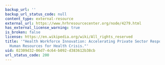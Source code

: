 ```yaml
---
backup_url: ''
backup_url_status_code: null
content_type: external-resource
external_url: https://www.hrhresourcecenter.org/node/4279.html
has_external_license_warning: true
is_broken: false
license: https://en.wikipedia.org/wiki/All_rights_reserved
title: '"Health Workforce Innovation: Accelerating Private Sector Responses to the
  Human Resources for Health Crisis."'
uid: 02309d32-06d7-4c64-b092-d383612b38cb
url_status_code: 200
---
```

